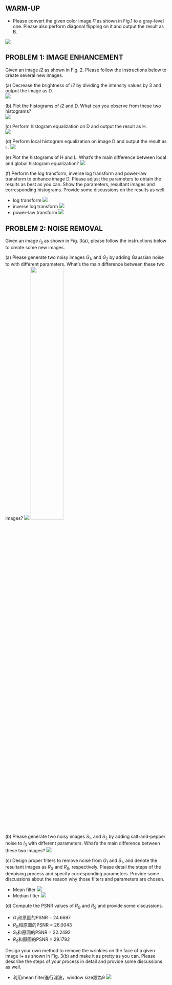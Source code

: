 ## WARM-UP
- Please convert the given color image *I1* as shown in Fig.1 to a gray-level one. Please also perform diagonal flipping on it and output the result as B.

![](https://i.imgur.com/QK3vQYr.png)

## PROBLEM 1: IMAGE ENHANCEMENT
Given an image *I2* as shown in Fig. 2. Please follow the instructions below to create several new images.

(a) Decrease the brightness of *I2* by dividing the intensity values by 3 and output the
image as D.  
![](https://i.imgur.com/fvd2CsZ.png)

(b) Plot the histograms of *I2* and D. What can you observe from these two histograms?  
![](https://i.imgur.com/xi4VlvG.png)

(c) Perform histogram equalization on D and output the result as H.  
![](https://i.imgur.com/vvG6d63.png)

(d) Perform local histogram equalization on image D and output the result as L.
![](https://i.imgur.com/3XASZ79.png)

(e) Plot the histograms of H and L. What’s the main difference between local and global histogram equalization?
![](https://i.imgur.com/GluSrNo.png)

(f) Perform the log transform, inverse log transform and power-law transform to enhance image D. Please adjust the parameters to obtain the results as best as you can. Show the parameters, resultant images and corresponding histograms. Provide some discussions on the results as well.
- log transform
![](https://i.imgur.com/qph91UK.png)
- inverse log transform
![](https://i.imgur.com/FrkzSt7.png)
- power-law transform
![](https://i.imgur.com/B948Bha.png)

## PROBLEM 2: NOISE REMOVAL
Given an image $I_{3}$ as shown in Fig. 3(a), please follow the instructions below to create some new images.

(a) Please generate two noisy images $G_{1}$, and $G_{2}$ by adding Gaussian noise to with different parameters. What’s the main difference between these two images?
![](https://i.imgur.com/NbXBRT0.png)
<img src="https://i.imgur.com/SfQ6rMg.png" width = "45%">

(b) Please generate two noisy images $S_{1}$, and $S_{2}$ by adding salt-and-pepper noise to $I_{3}$ with different parameters. What’s the main difference between these two images?
![](https://i.imgur.com/tfv92e6.png)

(c) Design proper filters to remove noise from $G_{1}$ and $S_{1}$, and denote the resultant images as $R_{G}$ and $R_{S}$, respectively. Please detail the steps of the denoising process and specify corresponding parameters. Provide some discussions about the reason why those filters and parameters are chosen.
- Mean filter
![](https://i.imgur.com/57xBhHc.png)
- Median filter
![](https://i.imgur.com/UNOWvUC.png)

(d) Compute the PSNR values of $R_{G}$ and $R_{S}$ and provide some discussions.
- $G_{1}$和原圖的PSNR = 24.6697
- $R_{G}$和原圖的PSNR = 26.0043
- $S_{1}$和原圖的PSNR = 22.2492
- $R_{S}$和原圖的PSNR = 29.1792

Design your own method to remove the wrinkles on the face of a given image I+ as shown in Fig. 3(b) and make it as pretty as you can. Please describe the steps of
your process in detail and provide some discussions as well.
- 利用mean filter進行濾波，window size設為9
![](https://i.imgur.com/k4lBXV8.png)
